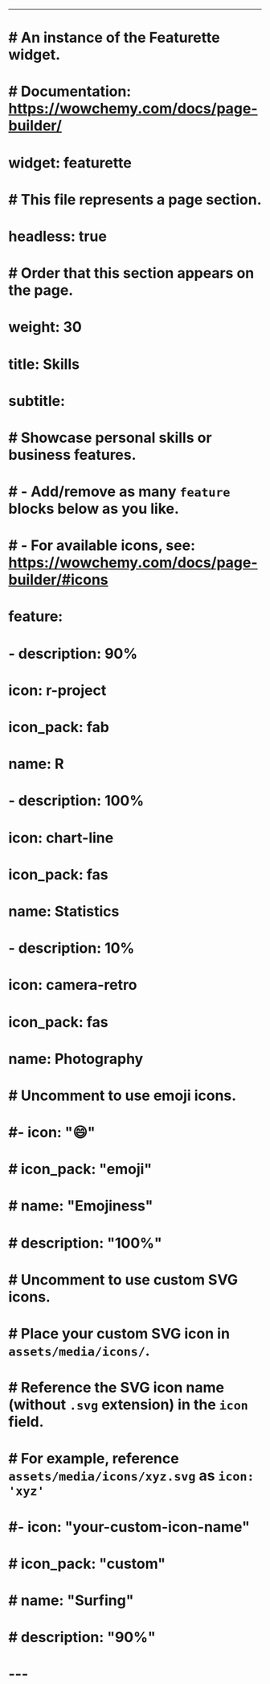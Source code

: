---
# # An instance of the Featurette widget.
# # Documentation: https://wowchemy.com/docs/page-builder/
# widget: featurette

# # This file represents a page section.
# headless: true

# # Order that this section appears on the page.
# weight: 30

# title: Skills
# subtitle:

# # Showcase personal skills or business features.
# # - Add/remove as many `feature` blocks below as you like.
# # - For available icons, see: https://wowchemy.com/docs/page-builder/#icons
# feature:
# - description: 90%
#   icon: r-project
#   icon_pack: fab
#   name: R
# - description: 100%
#   icon: chart-line
#   icon_pack: fas
#   name: Statistics
# - description: 10%
#   icon: camera-retro
#   icon_pack: fas
#   name: Photography

# # Uncomment to use emoji icons.
# #- icon: ":smile:"
# #  icon_pack: "emoji"
# #  name: "Emojiness"
# #  description: "100%"  

# # Uncomment to use custom SVG icons.
# # Place your custom SVG icon in `assets/media/icons/`.
# # Reference the SVG icon name (without `.svg` extension) in the `icon` field.
# # For example, reference `assets/media/icons/xyz.svg` as `icon: 'xyz'`
# #- icon: "your-custom-icon-name"
# #  icon_pack: "custom"
# #  name: "Surfing"
# #  description: "90%"
# ---

